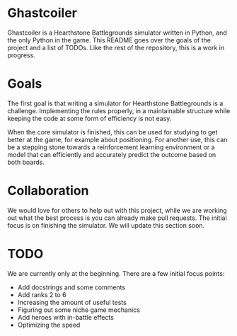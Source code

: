 # Ghastcoiler

Ghastcoiler is a Hearthstone Battlegrounds simulator written in Python, and the only Python in the game. This README goes over the goals of the project and a list of TODOs. Like the rest of the repository, this is a work in progress.

# Goals

The first goal is that writing a simulator for Hearthstone Battlegrounds is a challenge. Implementing the rules properly, in a maintainable structure while keeping the code at some form of efficiency is not easy.

When the core simulator is finished, this can be used for studying to get better at the game, for example about positioning. For another use, this can be a stepping stone towards a reinforcement learning environment or a model that can efficiently and accurately predict the outcome based on both boards.

# Collaboration

We would love for others to help out with this project, while we are working out what the best process is you can already make pull requests. The initial focus is on finishing the simulator. We will update this section soon.

# TODO

We are currently only at the beginning. There are a few initial focus points:

- Add docstrings and some comments
- Add ranks 2 to 6
- Increasing the amount of useful tests
- Figuring out some niche game mechanics
- Add heroes with in-battle effects
- Optimizing the speed